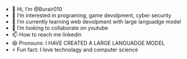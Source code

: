 - 👋 Hi, I’m @Burair010
- 👀 I’m interested in programing, game devolpment, cyber security
- 🌱 I’m currently learning web devolpment with large languadge model
- 💞️ I’m looking to collaborate on youtube
- 📫 How to reach me linkedin
- 😄 Pronouns: I HAVE CREATED A LARGE LANGUADGE MODEL
- ⚡ Fun fact: I love technolagy and computer science

<!---
Burair010/Burair010 is a ✨ special ✨ repository because its `README.md` (this file) appears on your GitHub profile.
You can click the Preview link to take a look at your changes.
--->
